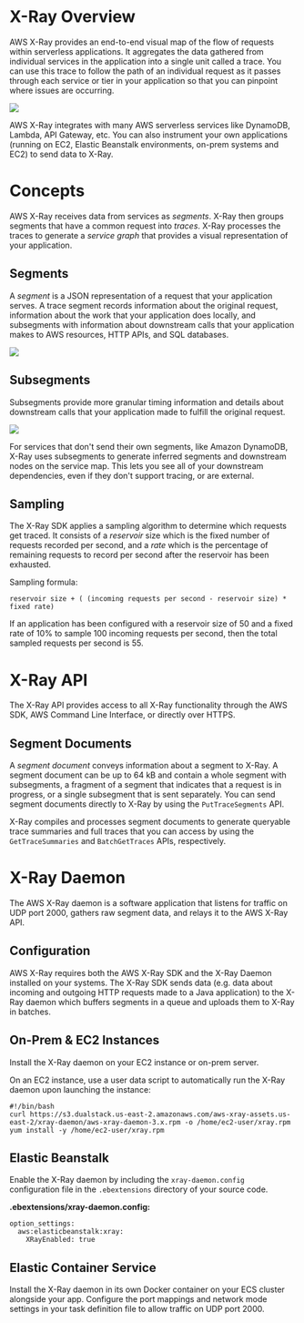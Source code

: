 # X-Ray Overview
AWS X-Ray provides an end-to-end visual map of the flow of requests within serverless applications. It aggregates the data gathered from individual services in the application into a single unit called a trace. You can use this trace to follow the path of an individual request as it passes through each service or tier in your application so that you can pinpoint where issues are occurring.

![](https://docs.aws.amazon.com/xray/latest/devguide/images/scorekeep-servicemap-lambda-node.png)

AWS X-Ray integrates with many AWS serverless services like DynamoDB, Lambda, API Gateway, etc. You can also instrument your own applications (running on EC2, Elastic Beanstalk environments, on-prem systems and EC2) to send data to X-Ray.

# Concepts
AWS X-Ray receives data from services as *segments*. X-Ray then groups segments that have a common request into *traces*. X-Ray processes the traces to generate a *service graph* that provides a visual representation of your application.

## Segments
A *segment* is a JSON representation of a request that your application serves. A trace segment records information about the original request, information about the work that your application does locally, and subsegments with information about downstream calls that your application makes to AWS resources, HTTP APIs, and SQL databases. 

![](https://docs.aws.amazon.com/xray/latest/devguide/images/scorekeep-PUTrules-segment-overview.png)

## Subsegments
Subsegments provide more granular timing information and details about downstream calls that your application made to fulfill the original request. 

![](https://docs.aws.amazon.com/xray/latest/devguide/images/scorekeep-PUTrules-timeline-subsegments.png)

For services that don't send their own segments, like Amazon DynamoDB, X-Ray uses subsegments to generate inferred segments and downstream nodes on the service map. This lets you see all of your downstream dependencies, even if they don't support tracing, or are external.

## Sampling
The X-Ray SDK applies a sampling algorithm to determine which requests get traced. It consists of a *reservoir* size which is the fixed number of requests recorded per second, and a *rate* which is the percentage of remaining requests to record per second after the reservoir has been exhausted.

Sampling formula:
```
reservoir size + ( (incoming requests per second - reservoir size) * fixed rate)
```

If an application has been configured with a reservoir size of 50 and a fixed rate of 10% to sample 100 incoming requests per second, then the total sampled requests per second is 55.

# X-Ray API
The X-Ray API provides access to all X-Ray functionality through the AWS SDK, AWS Command Line Interface, or directly over HTTPS.

## Segment Documents
A *segment document* conveys information about a segment to X-Ray. A segment document can be up to 64 kB and contain a whole segment with subsegments, a fragment of a segment that indicates that a request is in progress, or a single subsegment that is sent separately. You can send segment documents directly to X-Ray by using the `PutTraceSegments` API.

X-Ray compiles and processes segment documents to generate queryable trace summaries and full traces that you can access by using the `GetTraceSummaries` and `BatchGetTraces` APIs, respectively.

# X-Ray Daemon
The AWS X-Ray daemon is a software application that listens for traffic on UDP port 2000, gathers raw segment data, and relays it to the AWS X-Ray API.

## Configuration
AWS X-Ray requires both the AWS X-Ray SDK and the X-Ray Daemon installed on your systems. The X-Ray SDK sends data (e.g. data about incoming and outgoing HTTP requests made to a Java application) to the X-Ray daemon which buffers segments in a queue and uploads them to X-Ray in batches.

## On-Prem & EC2 Instances
Install the X-Ray daemon on your EC2 instance or on-prem server.

On an EC2 instance, use a user data script to automatically run the X-Ray daemon upon launching the instance:
```
#!/bin/bash
curl https://s3.dualstack.us-east-2.amazonaws.com/aws-xray-assets.us-east-2/xray-daemon/aws-xray-daemon-3.x.rpm -o /home/ec2-user/xray.rpm
yum install -y /home/ec2-user/xray.rpm
```

## Elastic Beanstalk
Enable the X-Ray daemon by including the `xray-daemon.config` configuration file in the `.ebextensions` directory of your source code.

**.ebextensions/xray-daemon.config:**
```
option_settings:
  aws:elasticbeanstalk:xray:
    XRayEnabled: true
```

## Elastic Container Service
Install the X-Ray daemon in its own Docker container on your ECS cluster alongside your app. Configure the port mappings and network mode settings in your task definition file to allow traffic on UDP port 2000.
